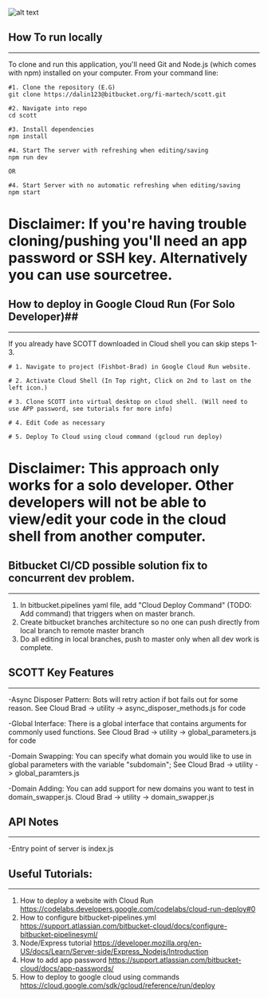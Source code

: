 ![alt text](https://tfwiki.net/mediawiki/images2/thumb/6/67/BotBotsPromoArt.jpg/540px-BotBotsPromoArt.jpg)

## How To run locally
----------------------------------------------------------------------------------------------------------------
To clone and run this application, you'll need Git and Node.js (which comes with npm) installed on your computer. From your command line:

```
#1. Clone the repository (E.G)
git clone https://dalin123@bitbucket.org/fi-martech/scott.git

#2. Navigate into repo
cd scott

#3. Install dependencies
npm install

#4. Start The server with refreshing when editing/saving
npm run dev

OR

#4. Start Server with no automatic refreshing when editing/saving
npm start

```
# Disclaimer: If you're having trouble cloning/pushing you'll need an app password or SSH key. Alternatively you can use sourcetree.

## How to deploy in Google Cloud Run (For Solo Developer)##
----------------------------------------------------------------------------------------------------------------
If you already have SCOTT downloaded in Cloud shell you can skip steps 1-3.

```
# 1. Navigate to project (Fishbot-Brad) in Google Cloud Run website.

# 2. Activate Cloud Shell (In Top right, Click on 2nd to last on the left icon.)

# 3. Clone SCOTT into virtual desktop on cloud shell. (Will need to use APP password, see tutorials for more info)

# 4. Edit Code as necessary

# 5. Deploy To Cloud using cloud command (gcloud run deploy)

```
# Disclaimer: This approach only works for a solo developer. Other developers will not be able to view/edit your code in the cloud shell from another computer.

## Bitbucket CI/CD possible solution fix to concurrent dev problem.
-----------------------------------------------------------------------------------------------------------------------------------------------------
1. In bitbucket.pipelines yaml file, add "Cloud Deploy Command" (TODO: Add command) that triggers when on master branch.
2. Create bitbucket branches architecture so no one can push directly from local branch to remote master branch
3. Do all editing in local branches, push to master only when all dev work is complete.


## SCOTT Key Features
----------------------------------------------------------------------------------------------------------------
-Async Disposer Pattern: Bots will retry action if bot fails out for some reason. See Cloud Brad -> utility -> async_disposer_methods.js for code

-Global Interface: There is a global interface that contains arguments for commonly used functions.  See Cloud Brad -> utility -> global_parameters.js for code

-Domain Swapping: You can specify what domain you would like to use in global parameters with the variable "subdomain"; See Cloud Brad -> utility -> global_paramters.js

-Domain Adding: You can add support for new domains you want to test in domain_swapper.js. Cloud Brad -> utility -> domain_swapper.js

## API Notes
----------------------------------------------------------------------------------------------------------------
-Entry point of server is index.js


## Useful Tutorials: 
----------------------------------------------------------------------------------------------------------------

1. How to deploy a website with Cloud Run https://codelabs.developers.google.com/codelabs/cloud-run-deploy#0 
2. How to configure bitbucket-pipelines.yml https://support.atlassian.com/bitbucket-cloud/docs/configure-bitbucket-pipelinesyml/
3. Node/Express tutorial https://developer.mozilla.org/en-US/docs/Learn/Server-side/Express_Nodejs/Introduction
4. How to add app password https://support.atlassian.com/bitbucket-cloud/docs/app-passwords/
5. How to deploy to google cloud using commands https://cloud.google.com/sdk/gcloud/reference/run/deploy